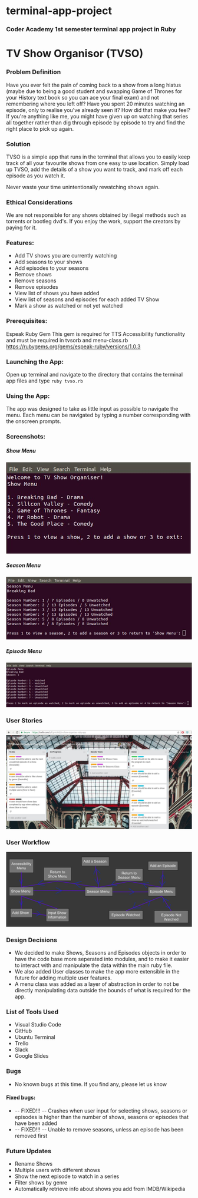 # terminal-app-project
### Coder Academy 1st semester terminal app project in Ruby

# TV Show Organisor (TVSO)

### Problem Definition
Have you ever felt the pain of coming back to a show from a long hiatus (maybe due to being a good student and swapping Game of Thrones for your History text book so you can ace your final exam) and not remembering where you left off? Have you spent 20 minutes watching an episode, only to realise you've already seen it? How did that make you feel? If you're anything like me, you might have given up on watching that series all together rather than dig through episode by episode to try and find the right place to pick up again.

### Solution
TVSO is a simple app that runs in the terminal that allows you to easily keep track of all your favourite shows from one easy to use location. Simply load up TVSO, add the details of a show you want to track, and mark off each episode as you watch it.

Never waste your time unintentionally rewatching shows again.

### Ethical Considerations
We are not responsible for any shows obtained by illegal methods such as torrents or bootleg dvd's. If you enjoy the work, support the creators by paying for it.

### Features:
- Add TV shows you are currently watching
- Add seasons to your shows
- Add episodes to your seasons
- Remove shows
- Remove seasons
- Remove episodes
- View list of shows you have added
- View list of seasons and episodes for each added TV Show
- Mark a show as watched or not yet watched

### Prerequisites:
Espeak Ruby Gem
This gem is required for TTS Accessibility functionality and must be required in tvsorb and menu-class.rb
https://rubygems.org/gems/espeak-ruby/versions/1.0.3

### Launching the App:
Open up terminal and navigate to the directory that contains the terminal app files and type `ruby tvso.rb`

### Using the App:
The app was designed to take as little input as possible to navigate the menu. Each menu can be navigated by typing a number corresponding with the onscreen prompts. 

### Screenshots:
##### Show Menu

![Show Menu](https://github.com/kieran-lockyer/terminal-app-project/blob/master/ppt/show-menu-screen.jpg)

##### Season Menu

![Show Menu](https://github.com/kieran-lockyer/terminal-app-project/blob/master/ppt/season-menu-screen.jpg)

##### Episode Menu

![Show Menu](https://github.com/kieran-lockyer/terminal-app-project/blob/master/ppt/episode-menu-screen.jpg)

### User Stories

![Show Menu](https://github.com/kieran-lockyer/terminal-app-project/blob/master/ppt/trello-progress-updated.jpg)

### User Workflow

![Show Menu](https://github.com/kieran-lockyer/terminal-app-project/blob/master/ppt/user-workflow.jpg)

### Design Decisions
- We decided to make Shows, Seasons and Episodes objects in order to have the code base more seperated into modules, and to make it easier to interact with and manipulate the data within the main ruby file.
- We also added User classes to make the app more extensible in the future for adding multiple user features.
- A menu class was added as a layer of abstraction in order to not be directly manipulating data outside the bounds of what is required for the app.

### List of Tools Used
- Visual Studio Code
- GitHub
- Ubuntu Terminal
- Trello
- Slack
- Google Slides

### Bugs
- No known bugs at this time. If you find any, please let us know

#### Fixed bugs:
- -- FIXED!!! -- Crashes when user input for selecting shows, seasons or episodes is higher than the number of shows, seasons or episodes that have been added
- -- FIXED!!! -- Unable to remove seasons, unless an episode has been removed first

### Future Updates
- Rename Shows
- Multiple users with different shows
- Show the next episode to watch in a series
- Filter shows by genre
- Automatically retrieve info about shows you add from IMDB/Wikipedia

